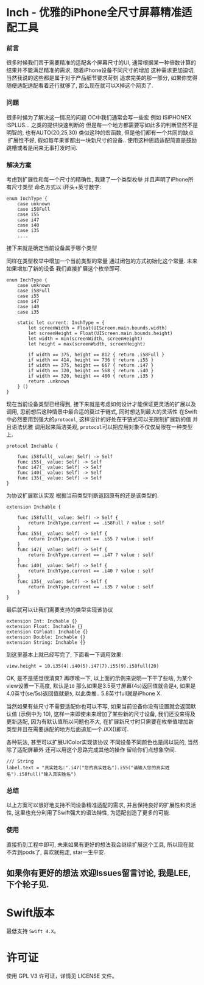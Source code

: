 # Inch - 优雅的iPhone全尺寸屏幕精准适配工具


### 前言
很多时候我们苦于需要精准的适配各个屏幕尺寸的UI, 通常根据某一种倍数计算的结果并不能满足精准的需求, 随着iPhone设备不同尺寸的增加 这种需求更加迫切, 当然我说的这些都是属于对于产品细节要求苛刻 追求完美的那一部分, 如果你觉得随便适配适配看着还行就够了, 那么现在就可以X掉这个网页了.

### 问题
很多时候为了解决这一情况的问题 OC中我们通常会写一些宏 例如 ISIPHONEX ISPLUS... 之类的提供快速判断的 但是每一个地方都需要写如此多的判断显然不是明智的, 也有AUTO(20,25,30) 类似这种的宏函数, 但是他们都有一个共同的缺点  扩展性不好, 假如每年果爹都出一块新尺寸的设备.. 使用这种思路适配简直是鼓励跳槽或者是闲来无事打发时间.

### 解决方案
考虑到扩展性和每一个尺寸的精确性, 我建了一个类型枚举 并且声明了iPhone所有尺寸类型 命名方式以 i开头+英寸数字:

```
enum InchType {
    case unknown
    case i58Full
    case i55
    case i47
    case i40
    case i35
    ....
```

接下来就是确定当前设备属于哪个类型

同样在类型枚举中增加一个当前类型的常量 通过闭包的方式初始化这个常量.
未来如果增加了新的设备 我们直接扩展这个枚举即可.

```
enum InchType {
    case unknown
    case i58Full
    case i55
    case i47
    case i40
    case i35
    
    static let current: InchType = {
        let screenWidth = Float(UIScreen.main.bounds.width)
        let screenHeight = Float(UIScreen.main.bounds.height)
        let width = min(screenWidth, screenHeight)
        let height = max(screenWidth, screenHeight)
        
        if width == 375, height == 812 { return .i58Full }
        if width == 414, height == 736 { return .i55 }
        if width == 375, height == 667 { return .i47 }
        if width == 320, height == 568 { return .i40 }
        if width == 320, height == 480 { return .i35 }
        return .unknown
    } ()
}
```

现在当前设备类型已经得到, 接下来就是考虑如何设计才能保证更灵活的扩展以及调用, 思前想后这种情景中最合适的莫过于链式, 同时想达到最大的灵活性 在Swift中必然要用到强大的`protocol`, 这样设计的好处在于链式可以无限制扩展新的值 并且语法优雅 调用起来简洁美观, `protocol`可以把应用对象不仅仅局限在一种类型上.

```
protocol Inchable {
    
    func i58full(_ value: Self) -> Self
    func i55(_ value: Self) -> Self
    func i47(_ value: Self) -> Self
    func i40(_ value: Self) -> Self
    func i35(_ value: Self) -> Self
}
```

为协议扩展默认实现 根据当前类型判断返回原有的还是该类型的.


```
extension Inchable {
    
    func i58full(_ value: Self) -> Self {
        return InchType.current == .i58Full ? value : self
    }
    func i55(_ value: Self) -> Self {
        return InchType.current == .i55 ? value : self
    }
    func i47(_ value: Self) -> Self {
        return InchType.current == .i47 ? value : self
    }
    func i40(_ value: Self) -> Self {
        return InchType.current == .i40 ? value : self
    }
    func i35(_ value: Self) -> Self {
        return InchType.current == .i35 ? value : self
    }
}
```

最后就可以让我们需要支持的类型实现该协议

```
extension Int: Inchable {}
extension Float: Inchable {}
extension CGFloat: Inchable {}
extension Double: Inchable {}
extension String: Inchable {}
```

到这里基本上就已经写完了, 下面看一下调用效果:

```
view.height = 10.i35(4).i40(5).i47(7).i55(9).i58full(20)
```

OK, 是不是感觉很清爽? 再啰嗦一下, 以上面的示例来说明一下干了些啥, 为某个view设置一下高度, 默认是`10` 那么如果是3.5英寸屏幕(4s)返回值就会是`4`, 如果是4.0英寸(se/5s)返回值就是`5`, 以此类推.. 5.8英寸full就是iPhone X.

当然如果有些尺寸不需要适配你也可以不写, 如果当前设备你没有设置就会返回默认值 (示例中为 10), 这样一来即使未来增加了某些新的尺寸设备, 我们还没来得及更新适配, 因为有默认值所以问题也不大, 在扩展新尺寸时只需要在枚举值增加新类型并且在需要适配的地方后面追加一个.iXX()即可.

各种玩法, 甚至可以扩展UIColor实现该协议 不同设备不同颜色也是阔以玩的, 当然除了适配屏幕外 还可以用这个思路完成其他的操作 留给你们点想象空间.

```
/// String
label.text = "真实姓名:".i47("您的真实姓名").i55("请输入您的真实姓名").i58full("输入真实姓名")
```


### 总结

以上方案可以很好地支持不同设备精准适配的需求, 并且保持良好的扩展性和灵活性, 这里也充分利用了Swift强大的语法特性, 为适配创造了更多的可能.


### 使用
直接扔到工程中即可, 未来如果有更好的想法我会继续扩展这个工具, 所以现在就不弄到pods了, 喜欢就拖走, star一生平安.


## 如果你有更好的想法 欢迎Issues留言讨论, 我是LEE, 下个轮子见.

Swift版本
==============
最低支持 `Swift 4.X`。


许可证
==============
使用 GPL V3 许可证，详情见 LICENSE 文件。

